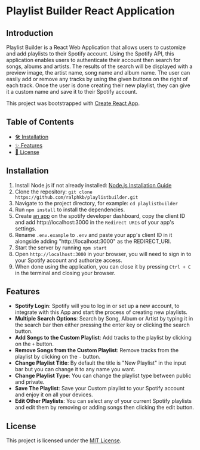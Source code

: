 # Playlist Builder React Application

## Introduction
Playlist Builder is a React Web Application that allows users to customize and add playlists to their Spotify account. Using the Spotify API, this application enables users to authenticate their account then search for songs, albums and artists. The results of the search will be displayed with a preview image, the artist name, song name and album name. The user can easily add or remove any tracks by using the given buttons on the right of each track. Once the user is done creating their new playlist, they can give it a custom name and save it to their Spotify account.

This project was bootstrapped with [Create React App](https://github.com/facebook/create-react-app).

## Table of Contents
- [🛠️ Installation](#installation)
- [✨ Features](#features)
- [📃 License](#license)

## Installation
1. Install Node.js if not already installed: [Node.js Installation Guide](https://nodejs.org/en/download/)
2. Clone the repository: `git clone https://github.com/ralphkb/playlistbuilder.git`
3. Navigate to the project directory, for example: `cd playlistbuilder`
4. Run `npm install` to install the dependencies.
5. Create [an app](https://developer.spotify.com/documentation/web-api/concepts/apps) on the spotify developer dashboard, copy the client ID and add http://localhost:3000 in the `Redirect URIs` of your app's settings.
6. Rename `.env.example` to `.env` and paste your app's client ID in it alongside adding "http://localhost:3000" as the REDIRECT_URI.
7. Start the server by running `npm start`
8. Open `http://localhost:3000` in your browser, you will need to sign in to your Spotify account and authorize access.
9. When done using the application, you can close it by pressing `Ctrl + C` in the terminal and closing your browser.

## Features
- **Spotify Login**: Spotify will you to log in or set up a new account, to integrate with this App and start the process of creating new playlists.
- **Multiple Search Options**: Search by Song, Album or Artist by typing it in the search bar then either pressing the enter key or clicking the search button.
- **Add Songs to the Custom Playlist**: Add tracks to the playlist by clicking on the `+` button.
- **Remove Songs from the Custom Playlist**: Remove tracks from the playlist by clicking on the `-` button.
- **Change Playlist Title**: By default the title is "New Playlist" in the input bar but you can change it to any name you want.
- **Change Playlist Type**: You can change the playlist type between public and private.
- **Save The Playlist**: Save your Custom playlist to your Spotify account and enjoy it on all your devices.
- **Edit Other Playlists**: You can select any of your current Spotify playlists and edit them by removing or adding songs then clicking the edit button.

## License
This project is licensed under the [MIT License](LICENSE).